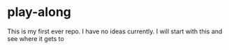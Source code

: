 # play-along
This is my first ever repo. I have no ideas currently. I will start with this and see where it gets to
